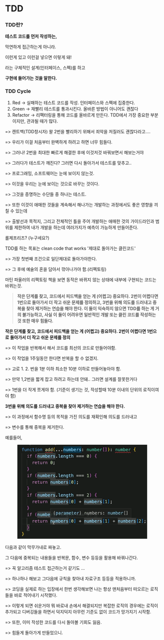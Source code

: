 # TDD

### **TDD란?**

**테스트 코드를 먼저 작성하는,**&#x20;

막연하게 접근하는게 아니라.&#x20;

이런게 있고 이런걸 넣으면 이렇게 돼!&#x20;

라는 구체적인 설계(인터페이스, 스펙)를 하고&#x20;

**구현에 들어가는 것을 말한다.**



### TDD Cycle

1. Red -> 실패하는 테스트 코드를 작성. 인터페이스와 스펙에 집중한다.
2. Green -> 재빨리 테스트를 통과시킨다. 올바른 방법이 아니어도 괜찮다
3. Refactor -> 리팩터링을 통해 코드를 올바르게 만든다. TDD에서 가장 중요한 부분이지만, 관과될 때가 많다.

\=> 캔트백(TDD창시자) 왈 2번을 빨리하기 위해서 죄악을 저질러도 괜찮다라고....

\=> 우리가 이걸 처음부터 완벽하게 하려고 하면 너무 힘들다.

\=> 그러나! 2번을 최대한 빠르게 해결한 후에 이것저것 바꿔보면서 해보는거야

\=> 그러다가 테스트가 깨진다? 그러면 다시 돌아가서 테스트를 맞추고..



\=> 프로그래밍, 소프트웨어는 눈에 보이지 않는것.

\=> 이것을 우리는 눈에 보이는 것으로 바꾸는 것이다.

\=> 그것을 증명하는 수단들 중 하나는 테스트.

\=> 또한 이것이 애매한 것들을 계속해서 해나가는 개발하는 과정에서도 좋은 영향을 끼칠 수 있는데

\=> 출발선과 목적지, 그리고 전체적인 틀을 주어 개발하는 애매한 것의 가이드라인과 범위를 제한하여 내가 개발을 하는데 여러가지가 예측이 가능하게 만들어준다.



롤제프리즈? (누구세요?)

TDD를 하는 목표는 clean code that works  '제대로 돌아가는 클린코드'

\=> 가장 첫번째 조건으로 일단제대로 돌아가야한다.

\=> 그 후에 예술의 혼을 담아서 깎아나가야 함.(리펙토링)



마틴 파울러의 리팩토링 책을 보면 동작은 바뀌지 않는 상태에 내부에 구현되는 코드는 바뀌는것.



> **작은 단계를 찾고, 코드에서 피드백을 얻는 게 (어렵고) 중요하다. 2번이 어렵다면 1번으로 돌아가서 더 작고 쉬운 문제를 정의하고, 3번을 위해 의도를 드러내고 중복을 찾아 제거하는 연습을 해야 한다. 이 둘이 익숙하지 않으면 TDD를 하는 게 거의 불가능하고, 사실 이 둘이 어려우면 일반적인 개발 또는 클린 코드를 작성하는 것 또한 매우 힘들다.**



**작은 단계를 찾고, 코드에서 피드백을 얻는 게 (어렵고) 중요하다. 2번이 어렵다면 1번으로 돌아가서 더 작고 쉬운 문제를 정의**



\=>  이 작업을 반복해서 해서 코드를 최선의 코드로 만들어야함.

\=> 이 작업을 1주일동안 한다면 반복을 할 수 없겠지.

\=> 고로 1. 2. 번을 1분 이하 최소한 10분 이하로 만들어놓아야 함.

\=> 만약 1,2번을 짧게 잡고 하려고 하는데 안돼.. 그러면 설계를 잘못한거다&#x20;

\=> 1번을 더 작게 쪼게야 함. (기준이 생기는 것, 작성할때 10분 이내의 단위의 로직이여야 함)



**3번을 위해 의도를 드러내고 중복을 찾아 제거하는 연습을 해야 한다.**

\=> 이 과정에서 함수명 등의 목적을 가진 의도를 재확인해 의도를 드러내고

\=>  변수를 통해 중복을 제거한다.



예를들어,

<figure><img src="../.gitbook/assets/image (22).png" alt=""><figcaption></figcaption></figure>

다음과 같이 막무가내로 짜놓고.

그 다음에 중복되는 내용들을 반복문, 함수, 변수 등등을 활용해 바꿔나간다.

\=> 꼭 알고리즘 테스트 접근하는거 같기도 ...

\=> 하나하나 해보고 그다음에 규칙을 찾아내 자료구조 등등을 적용하니까.



\=> 코딩을 실제로 하는 입장에서 한번 생각해보면 나는 항상 맨처음부터 떠오르는 로직들을 바로 적어내기 시작했다.

\=> 이렇게 되면 쉬운거야 뭐 바로내 손에서 해결되지만 복잡한 로직의 경우에는 로직이 추가되고 디버깅들을 하면서 덕지덕지 아무런 기준도 없이 코드가 망가지기 시작함.

\=> 또한, 이미 작성한 코드를 다시 돌아볼 기회도 잃음.

\=> 힘들게 돌아가게 만들었으니.













